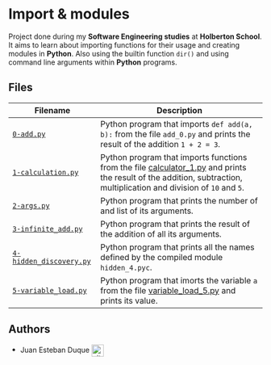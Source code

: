 # Import & modules
Project done during my **Software Engineering studies** at **Holberton School**. It aims to learn about importing functions for their usage and creating modules in **Python**. Also using the builtin function `dir()` and using command line arguments within **Python** programs.

## Files
| Filename | Description |
| -------- | ----------- |
| [`0-add.py`](./0-add.py) | Python program that imports `def add(a, b):` from the file `add_0.py` and prints the result of the addition `1 + 2 = 3`. |
| [`1-calculation.py`](./1-calculation.py) | Python program that imports functions from the file [calculator_1.py](./calculator_1.py) and prints the result of the addition, subtraction, multiplication and division of `10` and `5`.|
| [`2-args.py`](2-args.py) | Python program that prints the number of and list of its arguments. |
| [`3-infinite_add.py`](./3-infinite_add.py) | Python program that prints the result of the addition of all its arguments. |
| [`4-hidden_discovery.py`](./4-hidden_discovery.py) | Python program that prints all the names defined by the compiled module `hidden_4.pyc`. |
| [`5-variable_load.py`](./5-variable_load.py) | Python program that imorts the variable `a` from the file [variable_load_5.py](./variable_load_5.py) and prints its value. |

## Authors

* Juan Esteban Duque <a href="https://github.com/Juanesduque1" rel="nofollow"><img align="center" alt="github" src="https://www.vectorlogo.zone/logos/github/github-tile.svg" height="24" /></a>